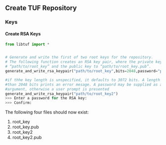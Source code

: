 ## Create TUF Repository

### Keys

#### Create RSA Keys
```python
from libtuf import *


# Generate and write the first of two root keys for the repository.
# The following function creates an RSA key pair, where the private key is saved to
# “path/to/root_key” and the public key to “path/to/root_key.pub”.
generate_and_write_rsa_keypair("path/to/root_key",bits=2048,password="password")

#if thhe key length is unspecified, it defaults to 3072 bits. A length of then 
#than 2048 bits prints an error mesage. A password may be supplied as an 
#argument, otherwise a user prompt is presented
generate_and_write_rsa_keypair("path/to/root_key2")
>>> Enter a password for the RSA key:
>>> Confirm:
```
The following four files should now exist:

1. root_key
2. root_key.pub
3. root_key2
4. root_key2.pub
